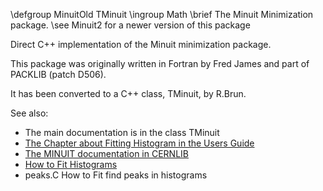 \defgroup MinuitOld TMinuit
\ingroup Math
\brief The Minuit Minimization package.
\see Minuit2 for a newer version of this package

Direct C++ implementation of the Minuit minimization package.

This package was originally written in Fortran by Fred James
and part of PACKLIB (patch D506).

It has been converted to a C++ class, TMinuit, by R.Brun.

See also:

  - The main documentation is in the class TMinuit
  - [The Chapter about Fitting Histogram in the Users Guide](https://root.cern/manual/fitting/#fitting-1-d-histograms-with-pre-defined-functions)
  - [The MINUIT documentation in CERNLIB](https://root.cern.ch/download/minuit.pdf)
  - [How to Fit Histograms](https://root-forum.cern.ch/t/how-to-fit-histograms-or-data-points/38870)
  - peaks.C How to Fit find peaks in histograms
